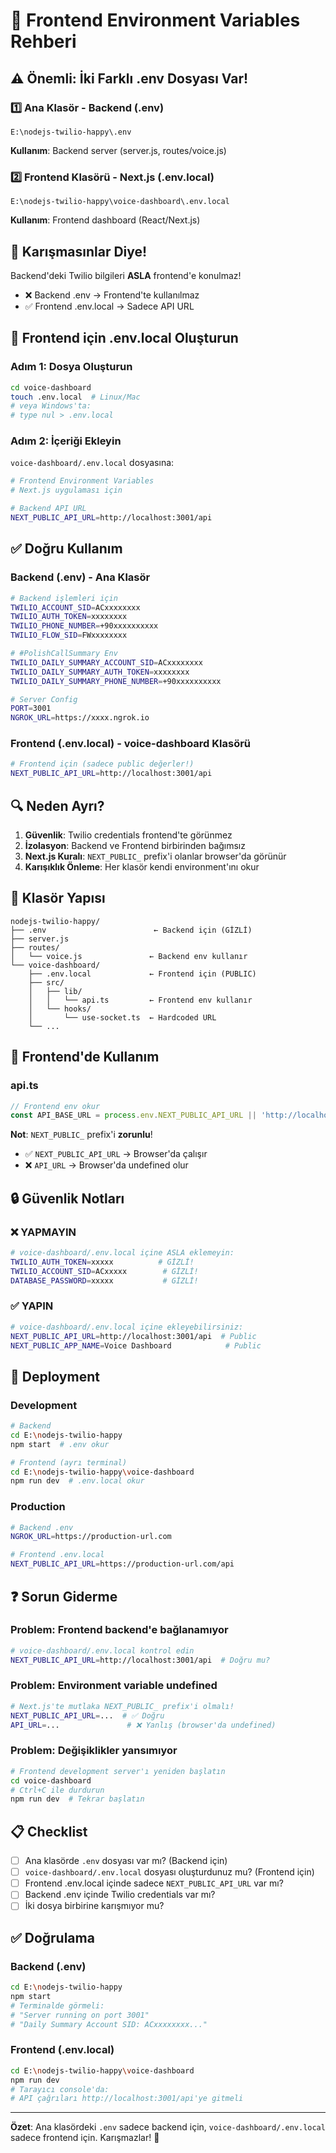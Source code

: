 # 🎨 Frontend Environment Variables Rehberi

## ⚠️ Önemli: İki Farklı .env Dosyası Var!

### 1️⃣ Ana Klasör - Backend (.env)
```
E:\nodejs-twilio-happy\.env
```
**Kullanım**: Backend server (server.js, routes/voice.js)

### 2️⃣ Frontend Klasörü - Next.js (.env.local)
```
E:\nodejs-twilio-happy\voice-dashboard\.env.local
```
**Kullanım**: Frontend dashboard (React/Next.js)

## 🚨 Karışmasınlar Diye!

Backend'deki Twilio bilgileri **ASLA** frontend'e konulmaz!
- ❌ Backend .env → Frontend'te kullanılmaz
- ✅ Frontend .env.local → Sadece API URL

## 📝 Frontend için .env.local Oluşturun

### Adım 1: Dosya Oluşturun
```bash
cd voice-dashboard
touch .env.local  # Linux/Mac
# veya Windows'ta:
# type nul > .env.local
```

### Adım 2: İçeriği Ekleyin
`voice-dashboard/.env.local` dosyasına:

```bash
# Frontend Environment Variables
# Next.js uygulaması için

# Backend API URL
NEXT_PUBLIC_API_URL=http://localhost:3001/api
```

## ✅ Doğru Kullanım

### Backend (.env) - Ana Klasör
```bash
# Backend işlemleri için
TWILIO_ACCOUNT_SID=ACxxxxxxxx
TWILIO_AUTH_TOKEN=xxxxxxxx
TWILIO_PHONE_NUMBER=+90xxxxxxxxxx
TWILIO_FLOW_SID=FWxxxxxxxx

# #PolishCallSummary Env
TWILIO_DAILY_SUMMARY_ACCOUNT_SID=ACxxxxxxxx
TWILIO_DAILY_SUMMARY_AUTH_TOKEN=xxxxxxxx
TWILIO_DAILY_SUMMARY_PHONE_NUMBER=+90xxxxxxxxxx

# Server Config
PORT=3001
NGROK_URL=https://xxxx.ngrok.io
```

### Frontend (.env.local) - voice-dashboard Klasörü
```bash
# Frontend için (sadece public değerler!)
NEXT_PUBLIC_API_URL=http://localhost:3001/api
```

## 🔍 Neden Ayrı?

1. **Güvenlik**: Twilio credentials frontend'te görünmez
2. **İzolasyon**: Backend ve Frontend birbirinden bağımsız
3. **Next.js Kuralı**: `NEXT_PUBLIC_` prefix'i olanlar browser'da görünür
4. **Karışıklık Önleme**: Her klasör kendi environment'ını okur

## 📂 Klasör Yapısı

```
nodejs-twilio-happy/
├── .env                        ← Backend için (GİZLİ)
├── server.js
├── routes/
│   └── voice.js               ← Backend env kullanır
└── voice-dashboard/
    ├── .env.local             ← Frontend için (PUBLIC)
    ├── src/
    │   ├── lib/
    │   │   └── api.ts         ← Frontend env kullanır
    │   └── hooks/
    │       └── use-socket.ts  ← Hardcoded URL
    └── ...
```

## 🎯 Frontend'de Kullanım

### api.ts
```typescript
// Frontend env okur
const API_BASE_URL = process.env.NEXT_PUBLIC_API_URL || 'http://localhost:3001/api'
```

**Not**: `NEXT_PUBLIC_` prefix'i **zorunlu**! 
- ✅ `NEXT_PUBLIC_API_URL` → Browser'da çalışır
- ❌ `API_URL` → Browser'da undefined olur

## 🔒 Güvenlik Notları

### ❌ YAPMAYIN
```bash
# voice-dashboard/.env.local içine ASLA eklemeyin:
TWILIO_AUTH_TOKEN=xxxxx          # GİZLİ!
TWILIO_ACCOUNT_SID=ACxxxxx        # GİZLİ!
DATABASE_PASSWORD=xxxxx           # GİZLİ!
```

### ✅ YAPIN
```bash
# voice-dashboard/.env.local içine ekleyebilirsiniz:
NEXT_PUBLIC_API_URL=http://localhost:3001/api  # Public
NEXT_PUBLIC_APP_NAME=Voice Dashboard            # Public
```

## 🚀 Deployment

### Development
```bash
# Backend
cd E:\nodejs-twilio-happy
npm start  # .env okur

# Frontend (ayrı terminal)
cd E:\nodejs-twilio-happy\voice-dashboard
npm run dev  # .env.local okur
```

### Production
```bash
# Backend .env
NGROK_URL=https://production-url.com

# Frontend .env.local
NEXT_PUBLIC_API_URL=https://production-url.com/api
```

## ❓ Sorun Giderme

### Problem: Frontend backend'e bağlanamıyor
```bash
# voice-dashboard/.env.local kontrol edin
NEXT_PUBLIC_API_URL=http://localhost:3001/api  # Doğru mu?
```

### Problem: Environment variable undefined
```bash
# Next.js'te mutlaka NEXT_PUBLIC_ prefix'i olmalı!
NEXT_PUBLIC_API_URL=...  # ✅ Doğru
API_URL=...               # ❌ Yanlış (browser'da undefined)
```

### Problem: Değişiklikler yansımıyor
```bash
# Frontend development server'ı yeniden başlatın
cd voice-dashboard
# Ctrl+C ile durdurun
npm run dev  # Tekrar başlatın
```

## 📋 Checklist

- [ ] Ana klasörde `.env` dosyası var mı? (Backend için)
- [ ] `voice-dashboard/.env.local` dosyası oluşturdunuz mu? (Frontend için)
- [ ] Frontend .env.local içinde sadece `NEXT_PUBLIC_API_URL` var mı?
- [ ] Backend .env içinde Twilio credentials var mı?
- [ ] İki dosya birbirine karışmıyor mu?

## ✅ Doğrulama

### Backend (.env)
```bash
cd E:\nodejs-twilio-happy
npm start
# Terminalde görmeli:
# "Server running on port 3001"
# "Daily Summary Account SID: ACxxxxxxxx..."
```

### Frontend (.env.local)
```bash
cd E:\nodejs-twilio-happy\voice-dashboard
npm run dev
# Tarayıcı console'da:
# API çağrıları http://localhost:3001/api'ye gitmeli
```

---

**Özet**: Ana klasördeki `.env` sadece backend için, `voice-dashboard/.env.local` sadece frontend için. Karışmazlar! 🎉

